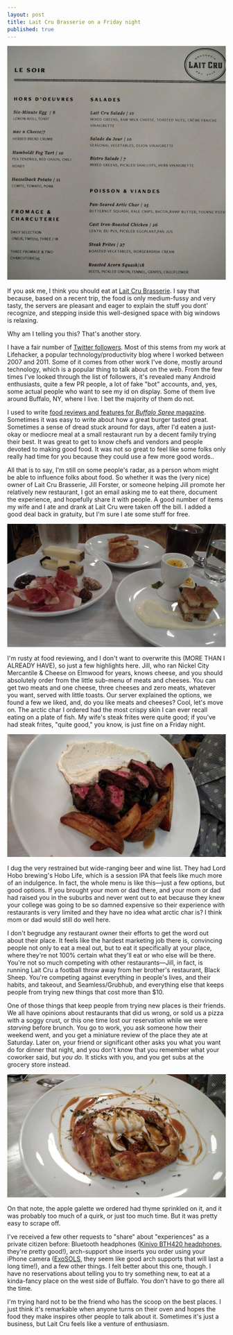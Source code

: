 ```yaml
---
layout: post
title: Lait Cru Brasserie on a Friday night
published: true
---
```


![Menu from Nov. 4, 2016 at Lait Cru Brasserie in Buffalo](/assets/post_images/2016-11-05/laitcru2.jpg)

If you ask me, I think you should eat at [Lait Cru Brasserie](http://www.opentable.com/r/lait-cru-brasserie-buffalo). I say that because, based on a recent trip, the food is only medium-fussy and very tasty, the servers are pleasant and eager to explain the stuff you dont' recognize, and stepping inside this well-designed space with big windows is relaxing.

Why am I telling you this? That's another story.

I have a fair number of [Twitter followers](http://twitter.com/kevinpurdy). Most of this stems from my work at Lifehacker, a popular technology/productivity blog where I worked between 2007 and 2011. Some of it comes from other work I've done, mostly around technology, which is a popular thing to talk about on the web. From the few times I've looked through the list of followers, it's revealed many Android enthusiasts, quite a few PR people, a lot of fake "bot" accounts, and, yes, some actual people who want to see my id on display. Some of them live around Buffalo, NY, where I live. I bet the majority of them do not.

I used to write [food reviews and features for _Buffalo Spree_ magazine](https://duckduckgo.com/?q=site%3Abuffalospree.com+kevin+purdy+food&ia=web). Sometimes it was easy to write about how a great burger tasted great. Sometimes a sense of dread stuck around for days, after I'd eaten a just-okay or mediocre meal at a small restaurant run by a decent family trying their best. It was great to get to know chefs and vendors and people devoted to making good food. It was not so great to feel like some folks only really had time for you because they could use a few more good words..

All that is to say, I'm still on some people's radar, as a person whom might be able to influence folks about food. So whether it was the (very nice) owner of Lait Cru Brasserie, Jill Forster, or someone helping Jill promote her relatively new restaurant, I got an email asking me to eat there, document the experience, and hopefully share it with people. A good number of items my wife and I ate and drank at Lait Cru were taken off the bill. I added a good deal back in gratuity, but I'm sure I ate some stuff for free.

![Two cheeses and one meat from Lait Cru](/assets/post_images/2016-11-05/laitcru1.jpg)

I'm rusty at food reviewing, and I don't want to overwrite this (MORE THAN I ALREADY HAVE), so just a few highlights here. Jill, who ran Nickel City Mercantile & Cheese on Elmwood for years, knows cheese, and you should absolutely order from the little sub-menu of meats and cheeses. You can get two meats and one cheese, three cheeses and zero meats, whatever you want, served with little toasts. Our server explained the options, we found a few we liked, and, do you like meats and cheeses? Cool, let's move on. The arctic char I ordered had the most crispy skin I can ever recall eating on a plate of fish. My wife's steak frites were quite good; if you've had steak frites, "quite good," you know, is just fine on a Friday night. 

![Steak frites](/assets/post_images/2016-11-05/laitcru3.jpg)

I dug the very restrained but wide-ranging beer and wine list. They had Lord Hobo brewing's Hobo Life, which is a session IPA that feels like much more of an indulgence. In fact, the whole menu is like this―just a few options, but good options. If you brought your mom or dad there, and your mom or dad had raised you in the suburbs and never went out to eat because they knew your college was going to be so damned expensive so their experience with restaurants is very limited and they have no idea what arctic char is? I think mom or dad would still do well here.

I don't begrudge any restaurant owner their efforts to get the word out about their place. It feels like the hardest marketing job there is, convincing people not only to eat a meal out, but to eat it specifically at your place, where they're not 100% certain what they'll eat or who else will be there. You're not so much competing with other restaurants―Jill, in fact, is running Lait Cru a football throw away from her brother's restaurant, Black Sheep. You're competing against everything in people's lives, and their habits, and takeout, and Seamless/Grubhub, and everything else that keeps people from trying new things that cost more than $10.

One of those things that keep people from trying new places is their friends. We all have opinions about restaurants that did us wrong, or sold us a pizza with a soggy crust, or this one time lost our reservation while we were _starving_ before brunch. You go to work, you ask someone how their weekend went, and you get a miniature review of the place they ate at Saturday. Later on, your friend or significant other asks you what you want do for dinner that night, and you don't know that you remember what your coworker said, but _you do._ It sticks with you, and you get subs at the grocery store instead.

![Apple galette](/assets/post_images/2016-11-05/laitcru4.jpg)

On that note, the apple galette we ordered had thyme sprinkled on it, and it was probably too much of a quirk, or just too much time. But it was pretty easy to scrape off.

I've received a few other requests to "share" about "experiences" as a private citizen before: Bluetooth headphones ([Kinivo BTH420 headphones](https://kinivo.com/product/bth240-bluetooth-stereo-headphones/), they're pretty good!), arch-support shoe inserts you order using your iPhone camera ([ExoSOLS](http://www.sols.com/), they seem like good arch supports that will last a long time!), and a few other things. I felt better about this one, though. I have no reservations about telling you to try something new, to eat at a kinda-fancy place on the west side of Buffalo. You don't have to go there all the time.

I'm trying hard not to be the friend who has the scoop on the best places. I just think it's remarkable when anyone turns on their oven and hopes the food they make inspires other people to talk about it. Sometimes it's just a business, but Lait Cru feels like a venture of enthusiasm.
